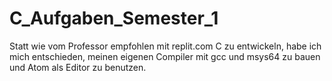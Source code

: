 # C_Aufgaben_Semester_1

Statt wie vom Professor empfohlen mit replit.com C zu entwickeln, habe ich mich entschieden, meinen eigenen Compiler mit gcc und msys64 zu bauen und Atom als Editor zu benutzen.
